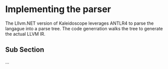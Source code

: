 # Implementing the parser
The Lllvm.NET version of Kaleidoscope leverages ANTLR4 to parse the langague into a parse tree.
The code generration walks the tree to generate the actual LLVM IR. 

## Sub Section
...
